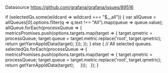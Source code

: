 Datasource
https://github.com/grafana/grafana/issues/89516

if (selectedQs.some(wildcard => wildcard === "$__all")) {
  var allQueue = allQueues[0].options.filter(q => q.text !== "All").map(queue => queue.value);
  allQueue.forEach(processQueue => {
    metricsPromises.push(options.targets.map(target => {
      target.qmetric = processQueue;
      target.queue = target.metric.replace('root', target.qmetric);
      return getYarnAppIdData(target);
    }));
  });
} else {
  // All selected queues.
  selectedQs.forEach(processQueue => {
    metricsPromises.push(options.targets.map(target => {
      target.qmetric = processQueue;
      target.queue = target.metric.replace('root', target.qmetric);
      return getYarnAppIdData(target);
    }));
  });
}
